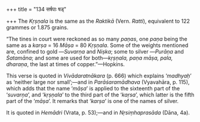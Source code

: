 +++
title = "134 सर्षपाः षड्"

+++
The *Kṛṣṇala* is the same as the *Raktikā* (Vern. *Ratti*), equivalent
to 122 grammes or 1.875 grains.

“The tines in court were reckoned as so many *paṇas*, one *paṇa* being
the same as a *karṣa* = 16 *Māṣa* = 80 *Kṛṣṇala*. Some of the weights
mentioned are, confined to gold —*Suvarṇa* and *Niṣka*; some to silver
—*Purāṇa* and *Śatamāna*; and some are used for both—*kṛṣṇala, paṇa
māṣa, pala, dharaṇa*, the last at times of copper.”—Hopkins.

This verse is quoted in *Vivādaratnākara* (p. 666) which explains
‘*madhyaḥ*’ as ‘neither large nor small’;—and in *Parāśaramādhava*
(Vyavahāra, p. 115), which adds that the name ‘*māṣa*’ is applied to the
sixteenth part of the ‘*suvarṇa*’, and ‘*kṛṣṇala*’ to the third part of
the ‘*kaṛsa*’, which latter is the fifth part of the ‘*māṣa*’. It
remarks that ‘*karṣa*’ is one of the names of silver.

It is quoted in *Hemādri* (Vrata, p. 53);—and in *Nṛsiṃhaprasāda* (Dāna,
4a).


